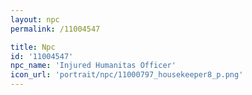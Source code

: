 ```yaml
---
layout: npc
permalink: /11004547

title: Npc
id: '11004547'
npc_name: 'Injured Humanitas Officer'
icon_url: 'portrait/npc/11000797_housekeeper8_p.png'
---
```

